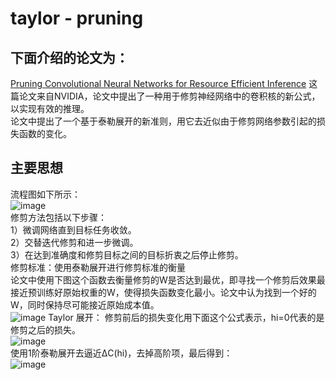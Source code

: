 # taylor - pruning
## 下面介绍的论文为：  
[Pruning Convolutional Neural Networks for Resource Efficient Inference](https://arxiv.org/abs/1611.06440) 
这篇论文来自NVIDIA，论文中提出了一种用于修剪神经网络中的卷积核的新公式，以实现有效的推理。  
论文中提出了一个基于泰勒展开的新准则，用它去近似由于修剪网络参数引起的损失函数的变化。  
## 主要思想
流程图如下所示：  
![image](https://user-images.githubusercontent.com/80331072/114808562-1e7f7400-9ddb-11eb-96ca-7ef0f5946b4f.png)  
修剪方法包括以下步骤：  
1）微调网络直到目标任务收敛。  
2）交替迭代修剪和进一步微调。  
3）在达到准确度和修剪目标之间的目标折衷之后停止修剪。  
修剪标准：使用泰勒展开进行修剪标准的衡量  
论文中使用下图这个函数去衡量修剪的W是否达到最优，即寻找一个修剪后效果最接近预训练好原始权重的W，使得损失函数变化最小。论文中认为找到一个好的W，同时保持尽可能接近原始成本值。  
![image](https://user-images.githubusercontent.com/80331072/114808889-bd0bd500-9ddb-11eb-8689-b9f575fd5602.png)
Taylor 展开：
修剪前后的损失变化用下面这个公式表示，hi=0代表的是修剪之后的损失。  
![image](https://user-images.githubusercontent.com/80331072/114809170-458a7580-9ddc-11eb-9062-79f99f520a35.png)  
使用1阶泰勒展开去逼近∆C(hi)，去掉高阶项，最后得到：  
![image](https://user-images.githubusercontent.com/80331072/114809276-710d6000-9ddc-11eb-98ff-be7fac126726.png)




